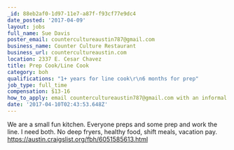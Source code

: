 ```yaml
---
_id: 88eb2af0-1d97-11e7-a87f-f93cf77e9dc4
date_posted: '2017-04-09'
layout: jobs
full_name: Sue Davis
poster_email: countercultureaustin787@gmail.com
business_name: Counter Culture Restaurant
business_url: countercultureaustin.com
location: 2337 E. Cesar Chavez
title: Prep Cook/Line Cook
category: boh
qualifications: "1+ years for line cook\r\n6 months for prep"
job_type: full_time
compensation: $13-16
how_to_apply: email countercultureaustin787@gmail.com with an informal resume.  Thanks!
date: '2017-04-10T02:43:53.648Z'
---
```

We are a small fun kitchen. Everyone preps and some prep and work the line. I need both.
No deep fryers, healthy food, shift meals, vacation pay.
https://austin.craigslist.org/fbh/6051585613.html

